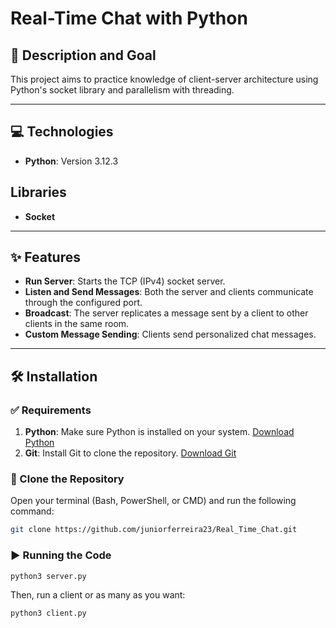 # Real-Time Chat with Python

## 📖 Description and Goal  
This project aims to practice knowledge of client-server architecture using Python's socket library and parallelism with threading.  

---

## 💻 Technologies  
- **Python**: Version 3.12.3  

## Libraries  
- **Socket**  

---

## ✨ Features  
- **Run Server**: Starts the TCP (IPv4) socket server.  
- **Listen and Send Messages**: Both the server and clients communicate through the configured port.  
- **Broadcast**: The server replicates a message sent by a client to other clients in the same room.  
- **Custom Message Sending**: Clients send personalized chat messages.  

---

## 🛠 Installation  

### ✅ Requirements  
1. **Python**: Make sure Python is installed on your system. [Download Python](https://www.python.org/downloads/)  
2. **Git**: Install Git to clone the repository. [Download Git](https://git-scm.com/downloads)  

### 🔄 Clone the Repository  
Open your terminal (Bash, PowerShell, or CMD) and run the following command:  
```bash
git clone https://github.com/juniorferreira23/Real_Time_Chat.git
```

### ▶️ Running the Code  
```bash
python3 server.py
```

Then, run a client or as many as you want:  
```bash
python3 client.py
